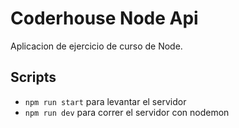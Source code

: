 # Coderhouse Node Api

Aplicacion de ejercicio de curso de Node.

## Scripts

- `npm run start` para levantar el servidor
- `npm run dev` para correr el servidor con nodemon
